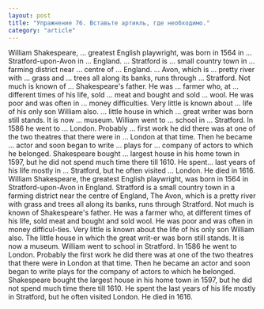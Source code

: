```yaml
---
layout: post
title: "Упражнение 76. Вставьте артикль, где необходимо."
category: "article"
---
```

<section class="question">
William Shakespeare, ... greatest English playwright, was born in 1564 in ... Stratford-upon-Avon in ... England. ... Stratford is ... small country town in ... farming district near ... centre of ... England. ... Avon, which is ... pretty river with ... grass and ... trees all along its banks, runs through ... Stratford. Not much is known of ... Shakespeare's father. He was ... farmer who, at ... different times of his life, sold ... meat and bought and sold ... wool. He was poor and was often in ... money difficulties. Very little is known about ... life of his only son William also. ... little house in which ... great writer was born still stands. It is now ... museum. William went to ... school in ... Stratford. In 1586 he went to ... London. Probably ... first work he did there was at one of the two theatres that there were in ... London at that time. Then he became ... actor and soon began to write ... plays for ... company of actors to which he belonged. Shakespeare bought ... largest house in his home town in 1597, but he did not spend much time there till 1610. He spent... last years of his life mostly in ... Stratford, but he often visited ... London. He died in 1616.
</section>

<section class="answer">
William Shakespeare, the greatest English playwright, was born in 1564 in Stratford-upon-Avon in England. Stratford is a small country town in a farming district near the centre of England, The Avon, which is a pretty river with grass and trees all along its banks, runs through Stratford. Not much is known of Shakespeare's father. He was a farmer who, at different times of his life, sold meat and bought and sold wool. He was poor and was often in money difficul-ties. Very little is known about the life of his only son William also. The little house in which the great writ-er was born still stands. It is now a museum. William went to school in Stratford. In 1586 he went to London. Probably the first work he did there was at one of the two theatres that there were in London at that time. Then he became an actor and soon began to write plays for the company of actors to which he belonged. Shakespeare bought the largest house in his home town in 1597, but he did not spend much time there till 1610. He spent the last years of his life mostly in Stratford, but he often visited London. He died in 1616.
</section>